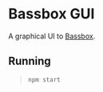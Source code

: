 # Bassbox GUI
A graphical UI to [Bassbox](https://github.com/fwcd/bassbox).

## Running
>`npm start`
